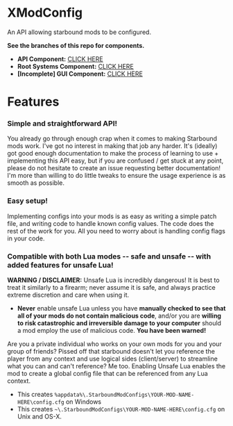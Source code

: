 # XModConfig
An API allowing starbound mods to be configured.

**See the branches of this repo for components.**
- **API Component:** [CLICK HERE](https://github.com/XanTheDragon/XModConfig/tree/API)
- **Root Systems Component:** [CLICK HERE](https://github.com/XanTheDragon/XModConfig/tree/RootSys)
- **[Incomplete] GUI Component:** [CLICK HERE](https://github.com/XanTheDragon/XModConfig/tree/Interface)

# Features

### Simple and straightforward API!
You already go through enough crap when it comes to making Starbound mods work. I've got no interest in making that job any harder. It's (ideally) got good enough documentation to make the process of learning to use + implementing this API easy, but if you are confused / get stuck at any point, please do not hesitate to create an issue requesting better documentation! I'm more than willing to do little tweaks to ensure the usage experience is as smooth as possible.

### Easy setup!
Implementing configs into your mods is as easy as writing a simple patch file, and writing code to handle known config values. The code does the rest of the work for you. All you need to worry about is handling config flags in your code.

### Compatible with both Lua modes -- safe and unsafe -- with added features for unsafe Lua!

**WARNING / DISCLAIMER:** Unsafe Lua is incredibly dangerous! It is best to treat it similarly to a firearm; never assume it is safe, and always practice extreme discretion and care when using it.
- **Never** enable unsafe Lua unless you have **manually checked to see that all of your mods do not contain malicious code**, and/or you are **willing to risk catastrophic and irreversible damage to your computer** should a mod employ the use of malicious code. **You have been warned!**

Are you a private individual who works on your own mods for you and your group of friends? Pissed off that starbound doesn't let you reference the player from any context and use logical sides (client/server) to streamline what you can and can't reference? Me too. Enabling Unsafe Lua enables the mod to create a global config file that can be referenced from any Lua context.
 - This creates `%appdata%\.StarboundModConfigs\YOUR-MOD-NAME-HERE\config.cfg` on Windows
 - This creates `~\.StarboundModConfigs\YOUR-MOD-NAME-HERE\config.cfg` on Unix and OS-X.
